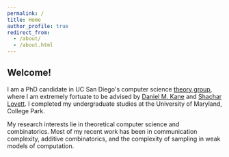 ```yaml
---
permalink: /
title: Home
author_profile: true
redirect_from: 
  - /about/
  - /about.html
---
```


Welcome!
------
I am a PhD candidate in UC San Diego's computer science [theory group](https://cstheory.ucsd.edu/home.html),
where I am extremely fortuate to be advised by [Daniel M. Kane](https://cseweb.ucsd.edu/~dakane/) and 
[Shachar Lovett](http://cseweb.ucsd.edu/~slovett/home.html). I completed my undergraduate studies at the 
University of Maryland, College Park.

My research interests lie in theoretical computer science and combinatorics. Most of my recent work has been in
communication complexity, additive combinatorics, and the complexity of sampling in weak models of computation.